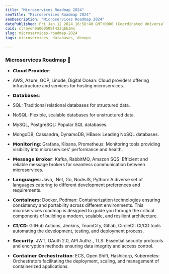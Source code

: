 ```yaml
---
title: "Microservices Roadmap 2024"
seoTitle: "Microservices Roadmap 2024"
seoDescription: "Microservices Roadmap 2024"
datePublished: Fri Jan 12 2024 16:58:40 GMT+0000 (Coordinated Universal Time)
cuid: clravuh9a000509l422q6b3mx
slug: microservices-roadmap-2024
tags: microservices, databases, devops

---
```


### Microservices Roadmap 🚀

* 𝗖𝗹𝗼𝘂𝗱 𝗣𝗿𝗼𝘃𝗶𝗱𝗲𝗿:
    
* AWS, Azure, GCP, Linode, Digital Ocean: Cloud providers offering infrastructure and services for hosting microservices.
    
* 𝗗𝗮𝘁𝗮𝗯𝗮𝘀𝗲𝘀:
    
* SQL: Traditional relational databases for structured data.
    
* NoSQL: Flexible, scalable databases for unstructured data.
    
* MySQL, PostgreSQL: Popular SQL databases.
    
* MongoDB, Cassandra, DynamoDB, HBase: Leading NoSQL databases.
    
* 𝗠𝗼𝗻𝗶𝘁𝗼𝗿𝗶𝗻𝗴: Grafana, Kibana, Prometheus: Monitoring tools providing visibility into microservices' performance and health.
    
* 𝗠𝗲𝘀𝘀𝗮𝗴𝗲 𝗕𝗿𝗼𝗸𝗲𝗿: Kafka, RabbitMQ, Amazon SQS: Efficient and reliable message brokers for seamless communication between microservices.
    
* 𝗟𝗮𝗻𝗴𝘂𝗮𝗴𝗲𝘀: Java, .Net, Go, NodeJS, Python: A diverse set of languages catering to different development preferences and requirements.
    
* 𝗖𝗼𝗻𝘁𝗮𝗶𝗻𝗲𝗿𝘀: Docker, Podman: Containerization technologies ensuring consistency and portability across different environments. This microservices roadmap is designed to guide you through the critical components of building a modern, scalable, and resilient architecture.
    
* 𝗖𝗜/𝗖𝗗: GitHub Actions, Jenkins, TeamCity, Gitlab, CircleCI: CI/CD tools automating the development, testing, and deployment process.
    
* 𝗦𝗲𝗰𝘂𝗿𝗶𝘁𝘆: JWT, OAuth 2.0, API Authz., TLS: Essential security protocols and encryption methods ensuring data integrity and access control.
    
* 𝗖𝗼𝗻𝘁𝗮𝗶𝗻𝗲𝗿 𝗢𝗿𝗰𝗵𝗲𝘀𝘁𝗿𝗮𝘁𝗶𝗼𝗻: ECS, Open Shift, Hashicorp, Kubernetes: Orchestrators facilitating the deployment, scaling, and management of containerized applications.